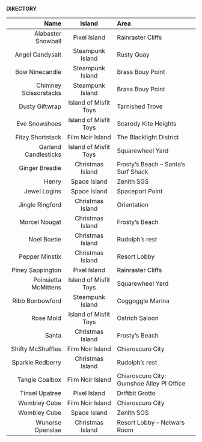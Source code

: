 **DIRECTORY**

Name | Island | Area
---: | :---: | :---
Alabaster Snowball | Pixel Island | Rainraster Cliffs
Angel Candysalt |	Steampunk Island |	Rusty Quay
Bow Ninecandle	| Steampunk Island |	Brass Bouy Point
Chimney Scissorstacks |	Steampunk Island |	Brass Bouy Point
Dusty Giftwrap |	Island of Misfit Toys	| Tarnished Trove
Eve Snowshoes	| Island of Misfit Toys |	Scaredy Kite Heights
Fitzy Shortstack |	Film Noir Island |	The Blacklight District
Garland Candlesticks |	Island of Misfit Toys |	Squarewheel Yard
Ginger Breadie	| Christmas Island	| Frosty’s Beach – Santa’s Surf Shack
Henry |	Space Island |	Zenith SGS
Jewel Logins |	Space Island |	Spaceport Point
Jingle Ringford |	Christmas Island |	Orientation
Morcel Nougat |	Christmas Island |	Frosty’s Beach
Noel Boetie	| Christmas Island |	Rudolph’s rest
Pepper Minstix |	Christmas Island |	Resort Lobby
Piney Sappington |	Pixel Island |	Rainraster Cliffs
Poinsietta McMittens |	Island of Misfit Toys	| Squarewheel Yard
Ribb Bonbowford	| Steampunk Island |	Coggoggle Marina
Rose Mold	| Island of Misfit Toys|	Ostrich Saloon
Santa	|Christmas Island	|Frosty’s Beach
Shifty McShuffles|	Film Noir Island|	Chiaroscuro City
Sparkle Redberry|	Christmas Island|	Rudolph’s rest
Tangle Coalbox|	Film Noir Island|	Chiaroscuro City: Gumshoe Alley PI Office
Tinsel Upatree|	Pixel Island|	Driftbit Grotto
Wombley Cube|	Film Noir Island|	Chiaroscuro City
Wombley Cube |Space Island|	Zenith SGS
Wunorse Openslae	|Christmas Island	|Resort Lobby – Netwars Room

